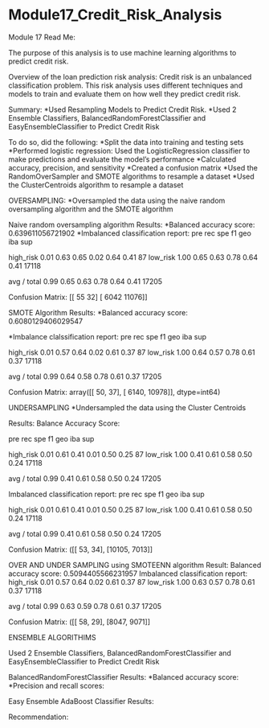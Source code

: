 # Module17_Credit_Risk_Analysis
Module 17 Read Me:


The purpose of this analysis is to use machine learning algorithms to predict credit risk.

Overview of the loan prediction risk analysis:
Credit risk is an unbalanced classification problem.  This risk analysis uses different techniques and models to train and evaluate them on how well they predict credit risk.    

Summary:
*Used Resampling Models to Predict Credit Risk.
*Used 2 Ensemble Classifiers, BalancedRandomForestClassifier and EasyEnsembleClassifier to Predict Credit Risk

To do so, did the following:
*Split the data into training and testing sets
*Performed logistic regression:  Used the LogisticRegression classifier to make predictions and evaluate the model’s performance
*Calculated accuracy, precision, and sensitivity
*Created a confusion matrix
*Used the RandomOverSampler and SMOTE algorithms to resample a dataset
*Used the ClusterCentroids algorithm to resample a dataset

OVERSAMPLING:
*Oversampled the data using the naive random oversampling algorithm and the SMOTE algorithm


Naive random oversampling algorithm
Results:
*Balanced accuracy score: 0.639611056721902
*Imbalanced classification report: 
 pre       rec       spe        f1       geo       iba       sup

  high_risk       0.01      0.63      0.65      0.02      0.64      0.41        87
   low_risk       1.00      0.65      0.63      0.78      0.64      0.41     17118

avg / total       0.99      0.65      0.63      0.78      0.64      0.41     17205

Confusion Matrix:
[[   55    32]
 [ 6042 11076]]



SMOTE Algorithm
Results:
*Balanced accuracy score: 0.6080129406029547

*Imbalance clalssification report: 
pre       rec       spe        f1       geo       iba       sup

  high_risk       0.01      0.57      0.64      0.02      0.61      0.37        87
   low_risk       1.00      0.64      0.57      0.78      0.61      0.37     17118

avg / total       0.99      0.64      0.58      0.78      0.61      0.37     17205

Confusion Matrix:
array([[   50,    37],
       [ 6140, 10978]], dtype=int64)


UNDERSAMPLING
*Undersampled the data using the Cluster Centroids

Results:
Balance Accuracy Score:

pre       rec       spe        f1       geo       iba       sup

  high_risk       0.01      0.61      0.41      0.01      0.50      0.25        87
   low_risk       1.00      0.41      0.61      0.58      0.50      0.24     17118

avg / total       0.99      0.41      0.61      0.58      0.50      0.24     17205


Imbalanced classification report:
pre       rec       spe        f1       geo       iba       sup

  high_risk       0.01      0.61      0.41      0.01      0.50      0.25        87
   low_risk       1.00      0.41      0.61      0.58      0.50      0.24     17118

avg / total       0.99      0.41      0.61      0.58      0.50      0.24     17205

Confusion Matrix:
    ([[   53,    34],
       [10105,  7013]]
       

OVER AND UNDER SAMPLING using SMOTEENN algorithm
Result:
Balanced accuracy score: 0.5094405566231957
Imbalanced classification report:
 high_risk       0.01      0.57      0.64      0.02      0.61      0.37        87
   low_risk       1.00      0.63      0.57      0.78      0.61      0.37     17118

avg / total       0.99      0.63      0.59      0.78      0.61      0.37     17205

Confusion Matrix:
    ([[  58,   29],
       [8047, 9071]]

ENSEMBLE ALGORITHIMS

Used 2 Ensemble Classifiers, BalancedRandomForestClassifier and EasyEnsembleClassifier to Predict Credit Risk


BalancedRandomForestClassifier
Results:
*Balanced accuracy score: 
*Precision and recall scores: 


Easy Ensemble AdaBoost Classifier
Results:


Recommendation:
